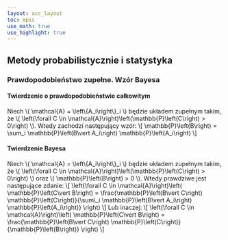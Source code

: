 ```yaml
---
layout: acc_layout
toc: mpis
use_math: true
use_highlight: true
---
```


Metody probabilistycznie i statystyka
---

### Prawdopodobieństwo zupełne. Wzór Bayesa
#### Twierdzenie o prawdopodobieństwie całkowitym
Niech \\( \mathcal{A} = \left\\{A\_i\right\\}\_i \\) będzie układem zupełnym takim, że \\( \left(\forall C \in \mathcal{A}\right)\left(\mathbb{P}\left(C\right) > 0\right) \\). Wtedy zachodzi następujący wzór:
\\[ \mathbb{P}\left(B\right) = \sum\_i \mathbb{P}\left(B\vert A\_i\right) \mathbb{P}\left(A\_i\right) \\]

#### Twierdzenie Bayesa
Niech \\( \mathcal{A} = \left\\{A\_i\right\\}\_i \\) będzie układem zupełnym takim, że \\( \left(\forall C \in \mathcal{A}\right)\left(\mathbb{P}\left(C\right) > 0\right) \\) oraz \\( \mathbb{P}\left(B\right) > 0 \\). Wtedy prawdziwe jest następujące zdanie:
\\[ \left(\forall C \in \mathcal{A}\right)\left( \mathbb{P}\left(C\vert B\right) = \frac{\mathbb{P}\left(B\vert C\right) \mathbb{P}\left(C\right)}{\sum\\_i \mathbb{P}\left(B\vert A\_i\right) \mathbb{P}\left(A\_i\right)} \right) \\]
Lub inaczej:
\\[ \left(\forall C \in \mathcal{A}\right)\left( \mathbb{P}\left(C\vert B\right) = \frac{\mathbb{P}\left(B\vert C\right) \mathbb{P}\left(C\right)}{\mathbb{P}\left(B\right)} \right) \\]
